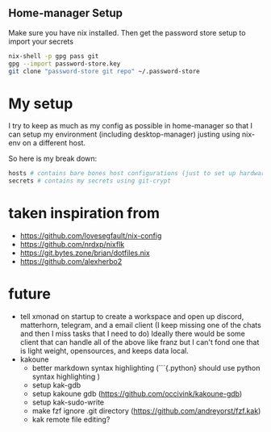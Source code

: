 ## Home-manager Setup
Make sure you have nix installed.
Then get the password store setup to import your secrets
```bash
nix-shell -p gpg pass git
gpg --import password-store.key
git clone "password-store git repo" ~/.password-store
```

# My setup
I try to keep as much as my config as possible in home-manager
so that I can setup my environment (including desktop-manager)
justing using nix-env on a different host.

So here is my break down:
```bash
hosts # contains bare bones host configurations (just to set up hardware specific configurations)
secrets # contains my secrets using git-crypt
```

# taken inspiration from
- https://github.com/lovesegfault/nix-config
- https://github.com/nrdxp/nixflk
- https://git.bytes.zone/brian/dotfiles.nix
- https://github.com/alexherbo2

# future

- tell xmonad on startup to create a workspace and open up discord, matterhorn, telegram, and a email client (I keep missing one of the chats and then I miss tasks that I need to do) Ideally there would be some client that can handle all of the above like franz but I can't fond one that is light weight, opensources, and keeps data local.
- kakoune
  - better markdown syntax highlighting (```{.python} should use python syntax highlighting )
  - setup kak-gdb
  - setup kakoune gdb (https://github.com/occivink/kakoune-gdb)
  - setup kak-sudo-write
  - make fzf ignore .git directory (https://github.com/andreyorst/fzf.kak)
  - kak remote file editing?
